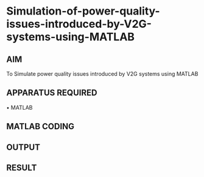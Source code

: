 # Simulation-of-power-quality-issues-introduced-by-V2G-systems-using-MATLAB
## AIM
To Simulate power quality issues introduced by V2G systems using MATLAB

## APPARATUS REQUIRED
•	MATLAB

## MATLAB CODING

## OUTPUT

## RESULT
